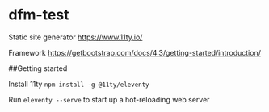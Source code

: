 # dfm-test

Static site generator https://www.11ty.io/

Framework https://getbootstrap.com/docs/4.3/getting-started/introduction/


##Getting started

Install 11ty
`npm install -g @11ty/eleventy`

Run `eleventy --serve` to start up a hot-reloading web server